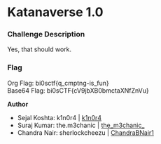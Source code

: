# Katanaverse 1.0

### Challenge Description

Yes, that should work.

### Flag

Org Flag: bi0sctf{q_cmptng-is_fun} <br>
Base64 Flag: bi0sCTF{cV9jbXB0bmctaXNfZnVu}

**Author**
+ Sejal Koshta: k1n0r4 | [k1n0r4](https://twitter.com/k1n0r4)
+ Suraj Kumar: the.m3chanic | [the_m3chanic_](https://twitter.com/the_m3chanic_)
+ Chandra Nair:  sherlockcheezu | [ChandraBNair1
](https://twitter.com/ChandraBNair1)
